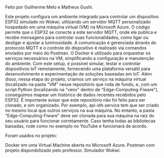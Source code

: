 Feito por Guilherme Melo e Matheus Gushi.

Este projeto configura um ambiente integrado para controlar um dispositivo ESP32 simulado no Wokwi, utilizando um servidor MQTT personalizado hospedado em uma máquina virtual (VM) na Microsoft Azure. O código permite que o ESP32 se conecte a este servidor MQTT, onde ele publica e recebe mensagens para controlar suas funcionalidades, como ligar ou desligar e ajustar a luminosidade. A comunicação é gerenciada através do protocolo MQTT e o controle do dispositivo é realizado via comandos enviados por meio do Postman. O Docker é utilizado para orquestrar os serviços necessários na VM, simplificando a configuração e manutenção do ambiente. Com este setup, é possível simular, testar e controlar dispositivos IoT remotamente, fornecendo uma plataforma versátil para desenvolvimento e experimentação de soluções baseadas em IoT. Além disso, nessa etapa do projeto, criamos um serviço na máquina virtual (localizado na pasta "VM" nesse repositório que roda de fundo, e, com um script Python (localizando na "venv" dentro de "Edge-Computing-Fiware"), conseguimos mapear um histórico de dados recentes recebidos pelo ESP32. É importante avisar que este repositório não foi feito para ser clonado, e sim organizado. Por exemplo, api-sth.service tem que ser criado no mesmo local que outros serviços na sua máquina. No entanto, a pasta "Edge-Computing-Fiware" deve ser clonada para sua máquina na raiz do seu usuário para funcionar corretamente. Caso tenha todas as bibliotecas baixadas, rode como no exemplo no YouTube e funcionará de acordo.

Foram usados no projeto:

Docker em uma Virtual Machine aberta no Microsoft Azure. Postman com projeto disponibilizado pelo professor. Simulador Wokwi.
